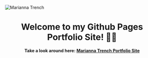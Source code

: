 ![Marianna Trench ](https://github.com/user-attachments/assets/48a3cb2d-4968-4a6b-b298-d82f3d08b2c8)

<div align="center">
  
# **Welcome to my Github Pages Portfolio Site! 👋🏼**

**Take a look around here: [Marianna Trench Portfolio Site](https://mariannatrench247.github.io/)**

</div>
